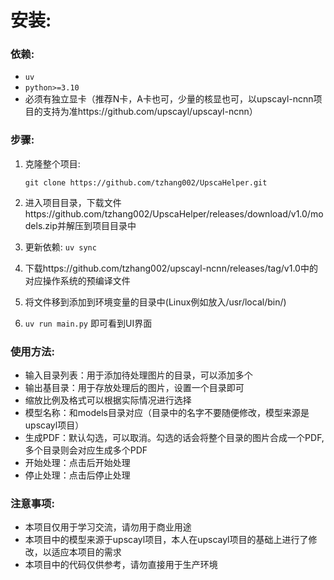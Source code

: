 # 安装:

### 依赖:

- `uv`
- `python>=3.10` 
- 必须有独立显卡（推荐N卡，A卡也可，少量的核显也可，以upscayl-ncnn项目的支持为准https://github.com/upscayl/upscayl-ncnn）

### 步骤:

1. 克隆整个项目:

   `git clone https://github.com/tzhang002/UpscaHelper.git`

2. 进入项目目录，下载文件https://github.com/tzhang002/UpscaHelper/releases/download/v1.0/models.zip并解压到项目目录中
3. 更新依赖: `uv sync`
4. 下载https://github.com/tzhang002/upscayl-ncnn/releases/tag/v1.0中的对应操作系统的预编译文件
5. 将文件移到添加到环境变量的目录中(Linux例如放入/usr/local/bin/)
6. `uv run main.py` 即可看到UI界面

### 使用方法:

- 输入目录列表：用于添加待处理图片的目录，可以添加多个
- 输出基目录：用于存放处理后的图片，设置一个目录即可
- 缩放比例及格式可以根据实际情况进行选择
- 模型名称：和models目录对应（目录中的名字不要随便修改，模型来源是upscayl项目）
- 生成PDF：默认勾选，可以取消。勾选的话会将整个目录的图片合成一个PDF,多个目录则会对应生成多个PDF
- 开始处理：点击后开始处理
- 停止处理：点击后停止处理

### 注意事项:

- 本项目仅用于学习交流，请勿用于商业用途
- 本项目中的模型来源于upscayl项目，本人在upscayl项目的基础上进行了修改，以适应本项目的需求
- 本项目中的代码仅供参考，请勿直接用于生产环境